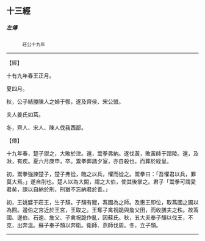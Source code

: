 

## 十三經

##### 左傳
　　　`莊公十九年`

* * *

【經】

十有九年春王正月。

夏四月。

秋，公子結媵陳人之婦于鄄，遂及齊侯、宋公盟。

夫人姜氏如莒。

冬，齊人、宋人、陳人伐我西鄙。

【傳】

十九年春，楚子禦之，大敗於津。還，鬻拳弗納。遂伐黃，敗黃師于踖陵。還，及湫，有疾。夏六月庚申，卒。鬻拳葬諸夕室，亦自殺也，而葬於絰皇。

初，鬻拳強諫楚子，楚子弗從，臨之以兵，懼而從之。鬻拳曰：「吾懼君以兵，罪莫大焉。」遂自刖也。楚人以為大閽，謂之大伯，使其後掌之。君子「鬻拳可謂愛君矣，諫以自納於刑，刑猶不忘納君於善。」

初，王姚嬖于莊王，生子頹。子頹有寵，蒍國為之師。及惠王即位，取蒍國之圃以為囿。邊伯之宮近於王宮，王取之。王奪子禽祝跪與詹父田，而收膳夫之秩。故蒍國、邊伯、石速、詹父、子禽祝跪作亂，因蘇氏。秋，五大夫奉子頹以伐王，不克，出奔溫。蘇子奉子頹以奔衛。衛師、燕師伐周。冬，立子頹。

* * *

